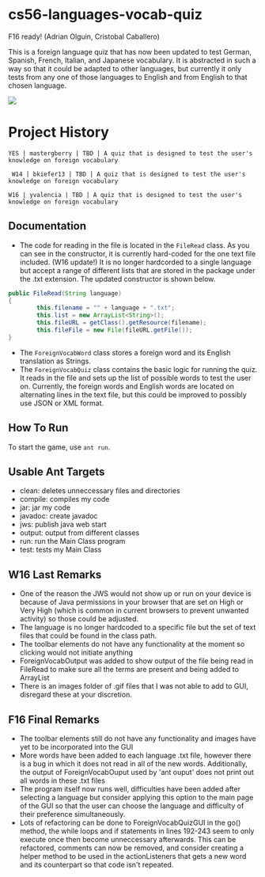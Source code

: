 # cs56-languages-vocab-quiz

F16 ready! (Adrian Olguin, Cristobal Caballero)

This is a foreign language quiz that has now been updated to test German, Spanish, French, Italian, and Japanese vocabulary. It is abstracted in such a way so that it could be adapted to other languages, but currently it only tests from any one of those languages to English and from English to that chosen language.

![](http://i.imgur.com/mTfTOD6.png)

Project History
===============
```
YES | mastergberry | TBD | A quiz that is designed to test the user's knowledge on foreign vocabulary
```
```
 W14 | bkiefer13 | TBD | A quiz that is designed to test the user's knowledge on foreign vocabulary
```
```
W16 | yvalencia | TBD | A quiz that is designed to test the user's knowledge on foreign vocabulary
```

## Documentation

* The code for reading in the file is located in the `FileRead` class. As you can see in the constructor, it is currently hard-coded for the one text file included. (W16 update!) It is no longer hardcorded to a single language but accept a range of different lists that are stored in the package under the .txt extension. The updated constructor is shown below.

```java
public FileRead(String language)
{      
       	this.filename = "" + language + ".txt";
        this.list = new ArrayList<String>();
        this.fileURL = getClass().getResource(filename);
        this.fileFile = new File(fileURL.getFile());
}
```



* The `ForeignVocabWord` class stores a foreign word and its English translation as Strings.
* The `ForeignVocabQuiz` class contains the basic logic for running the quiz. It reads in the file and sets up the list of possible words to test the user on. Currently, the foreign words and English words are located on alternating lines in the text file, but this could be improved to possibly use JSON or XML format.

## How To Run
To start the game, use `ant run`.

## Usable Ant Targets
* clean:    deletes unneccessary files and directories
* compile:  compiles my code 
* jar:      jar my code
* javadoc:  create javadoc
* jws:      publish java web start
* output:   output from different classes
* run:      run the Main Class program
* test:     tests my Main Class


## W16 Last Remarks

* One of the reason the JWS would not show up or run on your device is because of Java permissions in your browser that are set on High or Very High (which is common in current browsers to prevent unwanted activity) so those could be adjusted.
* The language is no longer hardcoded to a specific file but the set of text files that could be found in the class path.
* The toolbar elements do not have any functionality at the moment so clicking would not initiate anything
* ForeignVocabOutput was added to show output of the file being read in FileRead to make sure all the terms are present and being added to ArrayList
* There is an images folder of .gif files that I was not able to add to GUI, disregard these at your discretion. 

## F16 Final Remarks

* The toolbar elements still do not have any functionality and images have yet to be incorporated into the GUI
* More words have been added to each language .txt file, however there is a bug in which it does not read in all of the new words. Additionally, the output of ForeignVocabOuput used by 'ant ouput' does not print out all words in these .txt files
* The program itself now runs well, difficulties have been added after selecting a language but consider applying this option to the main page of the GUI so that the user can choose the language and difficulty of their preference simultaneously.
* Lots of refactoring can be done to ForeignVocabQuizGUI in the go() method, the while loops and if statements in lines 192-243 seem to only execute once then become unneccessary afterwards. This can be refactored, comments can now be removed, and consider creating a helper method to be used in the actionListeners that gets a new word and its counterpart so that code isn't repeated.
